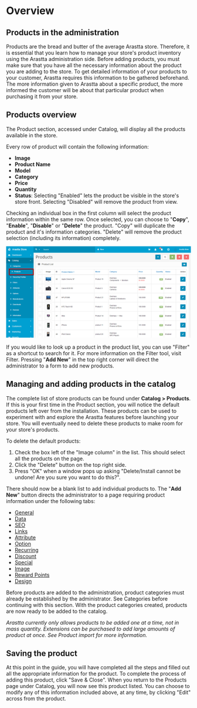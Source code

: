Overview
========

Products in the administration
------------------------------

Products are the bread and butter of the average Arastta store. Therefore, it is essential that you learn how to manage your store's product inventory using the Arastta administration side. Before adding products, you must make sure that you have all the necessary information about the product you are adding to the store. To get detailed information of your products to your customer, Arastta requires this information to be gathered beforehand. The more information given to Arastta about a specific product, the more informed the customer will be about that particular product when purchasing it from your store.

Products overview
-----------------

The Product section, accessed under Catalog, will display all the products available in the store.

Every row of product will contain the following information:

- **Image**
- **Product Name**
- **Model**
- **Category**
- **Price**
- **Quantity**
- **Status**: Selecting "Enabled" lets the product be visible in the store's store front. Selecting "Disabled" will remove the product from view.

Checking an individual box in the first column will select the product information within the same row. Once selected, you can choose to "**Copy**", "**Enable**", "**Disable**" or "**Delete**" the product. "Copy" will duplicate the product and it's information categories. "Delete" will remove the product selection (including its information) completely.

![products](_images/products.png)

If you would like to look up a product in the product list, you can use "Filter" as a shortcut to search for it. For more information on the Filter tool, visit Filter. Pressing "**Add New**" in the top right corner will direct the administrator to a form to add new products.

Managing and adding products in the catalog
-------------------------------------------

The complete list of store products can be found under **Catalog > Products**. If this is your first time in the Product section, you will notice the default products left over from the installation. These products can be used to experiment with and explore the Arastta features before launching your store. You will eventually need to delete these products to make room for your store's products.

To delete the default products:

1. Check the box left of the "Image column" in the list. This should select all the products on the page.
2. Click the "Delete" button on the top right side.
3. Press "OK" when a window pops up asking "Delete/Install cannot be undone! Are you sure you want to do this?".

There should now be a blank list to add individual products to. The "**Add New**" button directs the administrator to a page requiring product information under the following tabs:

- [General](docs/user-manual/catalog/products/general)
- [Data](docs/user-manual/catalog/products/data/)
- [SEO](docs/user-manual/catalog/products/seo/)
- [Links](docs/user-manual/catalog/products/link/)
- [Attribute](docs/user-manual/catalog/products/attribute/)
- [Option](docs/user-manual/catalog/products/option/)
- [Recurring](docs/user-manual/catalog/products/recurring/)
- [Discount](docs/user-manual/catalog/products/discount/)
- [Special](docs/user-manual/catalog/products/special/)
- [Image](docs/user-manual/catalog/products/image/)
- [Reward Points](docs/user-manual/catalog/products/reward/)
- [Design](docs/user-manual/catalog/products/design/)

Before products are added to the administration, product categories must already be established by the administrator. See Categories before continuing with this section. With the product categories created, products are now ready to be added to the catalog.

<p class="uk-alert uk-alert-info"><i class="uk-icon-info-circle"> Arastta currently only allows products to be added one at a time, not in mass quantity. Extensions can be purchased to add large amounts of product at once. See Product import for more information.</i></p>

Saving the product
------------------

At this point in the guide, you will have completed all the steps and filled out all the appropriate information for the product. To complete the process of adding this product, click "Save & Close". When you return to the Products page under Catalog, you will now see this product listed. You can choose to modify any of this information included above, at any time, by clicking "Edit" across from the product.
